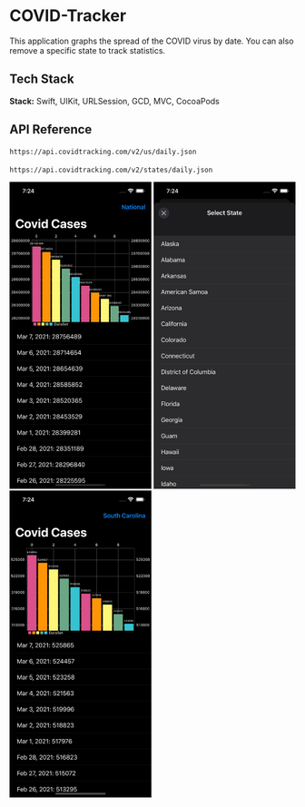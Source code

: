 # COVID-Tracker

This application graphs the spread of the COVID virus by date. You can also remove a specific state to track statistics.

## Tech Stack

**Stack:** Swift, UIKit, URLSession, GCD, MVC, CocoaPods


## API Reference



```http
https://api.covidtracking.com/v2/us/daily.json

https://api.covidtracking.com/v2/states/daily.json
```

<img src="images/Screenshot1.png" width="250"> <img src="images/Screenshot.png" width="250"> <img src="images/Screenshot2.png" width="250">

